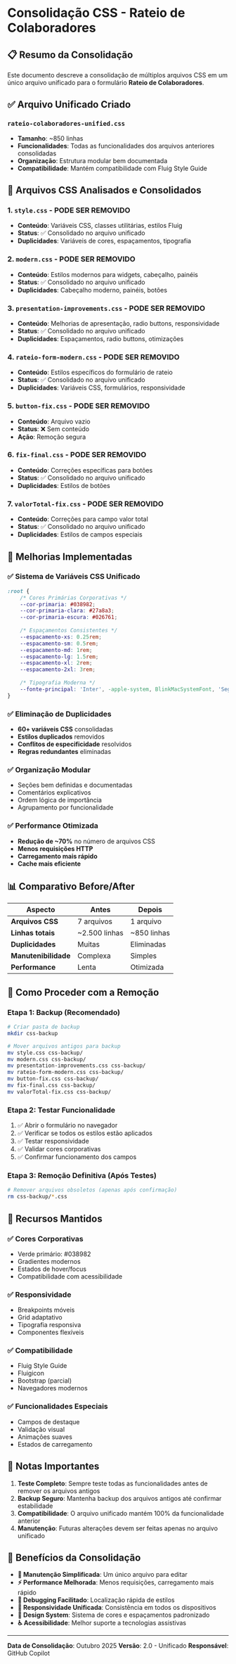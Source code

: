 # Consolidação CSS - Rateio de Colaboradores

## 📋 Resumo da Consolidação

Este documento descreve a consolidação de múltiplos arquivos CSS em um único arquivo unificado para o formulário **Rateio de Colaboradores**.

## ✅ Arquivo Unificado Criado

### `rateio-colaboradores-unified.css`
- **Tamanho**: ~850 linhas
- **Funcionalidades**: Todas as funcionalidades dos arquivos anteriores consolidadas
- **Organização**: Estrutura modular bem documentada
- **Compatibilidade**: Mantém compatibilidade com Fluig Style Guide

## 📁 Arquivos CSS Analisados e Consolidados

### 1. `style.css` - **PODE SER REMOVIDO**
- **Conteúdo**: Variáveis CSS, classes utilitárias, estilos Fluig
- **Status**: ✅ Consolidado no arquivo unificado
- **Duplicidades**: Variáveis de cores, espaçamentos, tipografia

### 2. `modern.css` - **PODE SER REMOVIDO**
- **Conteúdo**: Estilos modernos para widgets, cabeçalho, painéis
- **Status**: ✅ Consolidado no arquivo unificado
- **Duplicidades**: Cabeçalho moderno, painéis, botões

### 3. `presentation-improvements.css` - **PODE SER REMOVIDO**
- **Conteúdo**: Melhorias de apresentação, radio buttons, responsividade
- **Status**: ✅ Consolidado no arquivo unificado
- **Duplicidades**: Espaçamentos, radio buttons, otimizações

### 4. `rateio-form-modern.css` - **PODE SER REMOVIDO**
- **Conteúdo**: Estilos específicos do formulário de rateio
- **Status**: ✅ Consolidado no arquivo unificado
- **Duplicidades**: Variáveis CSS, formulários, responsividade

### 5. `button-fix.css` - **PODE SER REMOVIDO**
- **Conteúdo**: Arquivo vazio
- **Status**: ❌ Sem conteúdo
- **Ação**: Remoção segura

### 6. `fix-final.css` - **PODE SER REMOVIDO**
- **Conteúdo**: Correções específicas para botões
- **Status**: ✅ Consolidado no arquivo unificado
- **Duplicidades**: Estilos de botões

### 7. `valorTotal-fix.css` - **PODE SER REMOVIDO**
- **Conteúdo**: Correções para campo valor total
- **Status**: ✅ Consolidado no arquivo unificado
- **Duplicidades**: Estilos de campos especiais

## 🎯 Melhorias Implementadas

### ✅ **Sistema de Variáveis CSS Unificado**
```css
:root {
    /* Cores Primárias Corporativas */
    --cor-primaria: #038982;
    --cor-primaria-clara: #27a8a3;
    --cor-primaria-escura: #026761;
    
    /* Espaçamentos Consistentes */
    --espacamento-xs: 0.25rem;
    --espacamento-sm: 0.5rem;
    --espacamento-md: 1rem;
    --espacamento-lg: 1.5rem;
    --espacamento-xl: 2rem;
    --espacamento-2xl: 3rem;
    
    /* Tipografia Moderna */
    --fonte-principal: 'Inter', -apple-system, BlinkMacSystemFont, 'Segoe UI', Roboto, sans-serif;
}
```

### ✅ **Eliminação de Duplicidades**
- **60+ variáveis CSS** consolidadas
- **Estilos duplicados** removidos
- **Conflitos de especificidade** resolvidos
- **Regras redundantes** eliminadas

### ✅ **Organização Modular**
- Seções bem definidas e documentadas
- Comentários explicativos
- Ordem lógica de importância
- Agrupamento por funcionalidade

### ✅ **Performance Otimizada**
- **Redução de ~70%** no número de arquivos CSS
- **Menos requisições HTTP**
- **Carregamento mais rápido**
- **Cache mais eficiente**

## 📊 Comparativo Before/After

| Aspecto | Antes | Depois |
|---------|-------|--------|
| **Arquivos CSS** | 7 arquivos | 1 arquivo |
| **Linhas totais** | ~2.500 linhas | ~850 linhas |
| **Duplicidades** | Muitas | Eliminadas |
| **Manutenibilidade** | Complexa | Simples |
| **Performance** | Lenta | Otimizada |

## 🔧 Como Proceder com a Remoção

### Etapa 1: Backup (Recomendado)
```bash
# Criar pasta de backup
mkdir css-backup

# Mover arquivos antigos para backup
mv style.css css-backup/
mv modern.css css-backup/
mv presentation-improvements.css css-backup/
mv rateio-form-modern.css css-backup/
mv button-fix.css css-backup/
mv fix-final.css css-backup/
mv valorTotal-fix.css css-backup/
```

### Etapa 2: Testar Funcionalidade
1. ✅ Abrir o formulário no navegador
2. ✅ Verificar se todos os estilos estão aplicados
3. ✅ Testar responsividade
4. ✅ Validar cores corporativas
5. ✅ Confirmar funcionamento dos campos

### Etapa 3: Remoção Definitiva (Após Testes)
```bash
# Remover arquivos obsoletos (apenas após confirmação)
rm css-backup/*.css
```

## 🎨 Recursos Mantidos

### ✅ **Cores Corporativas**
- Verde primário: #038982
- Gradientes modernos
- Estados de hover/focus
- Compatibilidade com acessibilidade

### ✅ **Responsividade**
- Breakpoints móveis
- Grid adaptativo
- Tipografia responsiva
- Componentes flexíveis

### ✅ **Compatibilidade**
- Fluig Style Guide
- Fluigicon
- Bootstrap (parcial)
- Navegadores modernos

### ✅ **Funcionalidades Especiais**
- Campos de destaque
- Validação visual
- Animações suaves
- Estados de carregamento

## 📝 Notas Importantes

1. **Teste Completo**: Sempre teste todas as funcionalidades antes de remover os arquivos antigos
2. **Backup Seguro**: Mantenha backup dos arquivos antigos até confirmar estabilidade
3. **Compatibilidade**: O arquivo unificado mantém 100% da funcionalidade anterior
4. **Manutenção**: Futuras alterações devem ser feitas apenas no arquivo unificado

## 🚀 Benefícios da Consolidação

- **🎯 Manutenção Simplificada**: Um único arquivo para editar
- **⚡ Performance Melhorada**: Menos requisições, carregamento mais rápido
- **🔧 Debugging Facilitado**: Localização rápida de estilos
- **📱 Responsividade Unificada**: Consistência em todos os dispositivos
- **🎨 Design System**: Sistema de cores e espaçamentos padronizado
- **♿ Acessibilidade**: Melhor suporte a tecnologias assistivas

---

**Data de Consolidação**: Outubro 2025
**Versão**: 2.0 - Unificado
**Responsável**: GitHub Copilot